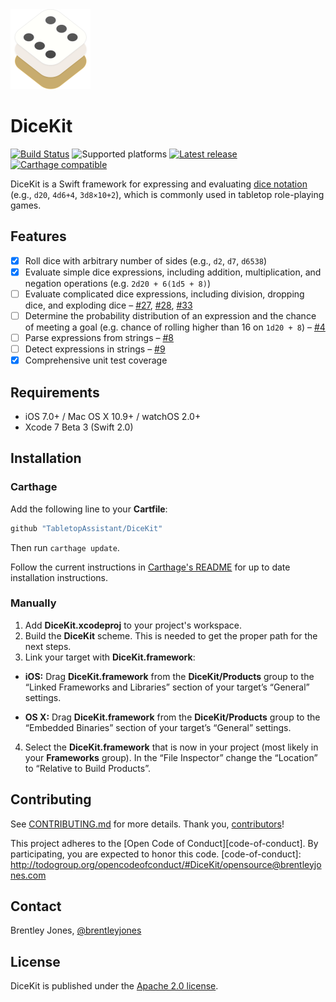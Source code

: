 <img src="Logo/PNG/Header@2x.png" width="128" height="128" title="DiceKit Logo" />

DiceKit
=======

[![Build Status](https://www.bitrise.io/app/bba3ae57e91a2417.svg?token=xykKCgO1PqORibgpZeeYrw&branch=master)](https://www.bitrise.io/app/bba3ae57e91a2417)
![Supported platforms](https://img.shields.io/badge/platforms-iOS%20%2B%20OS%20X%20%2B%20watchOS-blue.svg)
[![Latest release](https://img.shields.io/github/release/tabletopassistant/dicekit.svg)](https://github.com/TabletopAssistant/DiceKit/releases)
[![Carthage compatible](https://img.shields.io/badge/Carthage-compatible-4BC51D.svg)](https://github.com/Carthage/Carthage)

DiceKit is a Swift framework for expressing and evaluating [dice notation][Dice Notation] (e.g., `d20`, `4d6+4`, `3d8×10+2`), which is commonly used in tabletop role-playing games.

[Dice Notation]: https://en.wikipedia.org/wiki/Dice_notation

## Features

- [x] Roll dice with arbitrary number of sides (e.g., `d2`, `d7`, `d6538`)
- [x] Evaluate simple dice expressions, including addition, multiplication, and negation operations (e.g. `2d20 + 6(1d5 + 8)`)
- [ ] Evaluate complicated dice expressions, including division, dropping dice, and exploding dice – [#27](https://github.com/TabletopAssistant/DiceKit/issues/27), [#28](https://github.com/TabletopAssistant/DiceKit/issues/28), [#33](https://github.com/TabletopAssistant/DiceKit/issues/33)
- [ ] Determine the probability distribution of an expression and the chance of meeting a goal (e.g. chance of rolling higher than 16 on `1d20 + 8`)  – [#4](https://github.com/TabletopAssistant/DiceKit/issues/4)
- [ ] Parse expressions from strings – [#8](https://github.com/TabletopAssistant/DiceKit/issues/8)
- [ ] Detect expressions in strings – [#9](https://github.com/TabletopAssistant/DiceKit/issues/9)
- [x] Comprehensive unit test coverage

## Requirements

- iOS 7.0+ / Mac OS X 10.9+ / watchOS 2.0+
- Xcode 7 Beta 3 (Swift 2.0)

## Installation

### Carthage

Add the following line to your **Cartfile**:

```ruby
github "TabletopAssistant/DiceKit"
```

Then run `carthage update`.

Follow the current instructions in [Carthage's README][carthage-installation]
for up to date installation instructions.

[carthage-installation]: https://github.com/Carthage/Carthage#adding-frameworks-to-an-application

[Carthage]: https://github.com/Carthage/Carthage

### Manually

1. Add **DiceKit.xcodeproj** to your project's workspace.
2. Build the **DiceKit** scheme. This is needed to get the proper path for the next steps.
3. Link your target with **DiceKit.framework**:

  - **iOS:** Drag **DiceKit.framework** from the **DiceKit/Products** group to the “Linked Frameworks and Libraries” section of your target’s “General” settings.

  - **OS X:** Drag **DiceKit.framework** from the **DiceKit/Products** group to the “Embedded Binaries” section of your target’s “General” settings.

4. Select the **DiceKit.framework** that is now in your project (most likely in your **Frameworks** group). In the “File Inspector” change the “Location” to “Relative to Build Products”.

## Contributing

See [CONTRIBUTING.md](CONTRIBUTING) for more details. Thank you, [contributors]!

[CONTRIBUTING]: CONTRIBUTING.md
[contributors]: https://github.com/TabletopAssistant/DiceKit/graphs/contributors

This project adheres to the [Open Code of Conduct][code-of-conduct]. By participating, you are expected to honor this code.
[code-of-conduct]: http://todogroup.org/opencodeofconduct/#DiceKit/opensource@brentleyjones.com

## Contact

Brentley Jones, [@brentleyjones](https://twitter.com/brentleyjones)

## License

DiceKit is published under the [Apache 2.0 license](LICENSE).
